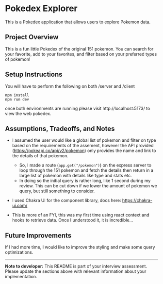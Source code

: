 # Pokedex Explorer

This is a Pokedex application that allows users to explore Pokemon data.

## Project Overview

This is a fun little Pokedex of the original 151 pokemon. You can search for your favorite, add to your favorites, and filter based on your preferred types of pokemon!

## Setup Instructions

You will have to perform the following on both /server and /client

```
npm install
npm run dev
```

once both environments are running please visit http://localhost:5173/ to view the web pokedex.

## Assumptions, Tradeoffs, and Notes

- I assumed the user would like a global list of pokemon and filter on type based on the requirements of the assement, however the API provided (https://pokeapi.co/api/v2/pokemon) only provides the name and link to the details of that pokemon.
    - So, I made a route (`app.get("/pokemon")`) on the express server to loop through the 151 pokemon and fetch the details then return in a large list of pokemon with details like type and stats etc.
    - In doing so the initial query is rather long, like 1 second during my review. This can be cut down if we lower the amount of pokemon we query, but still something to consider.

- I used Chakra UI for the component library, docs here: https://chakra-ui.com/

- This is more of an FYI, this was my first time using react context and hooks to retrieve data. Once I understood it, it is incredible...

## Future Improvements

If I had more time, I would like to improve the styling and make some query optimizations.

---

**Note to developer:** This README is part of your interview assessment. Please update the sections above with relevant information about your implementation.
